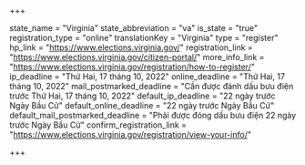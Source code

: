 +++

state_name = "Virginia"
state_abbreviation = "va"
is_state = "true"
registration_type = "online"
translationKey = "Virginia"
type = "register"
hp_link = "https://www.elections.virginia.gov/"
registration_link = "https://www.elections.virginia.gov/citizen-portal/"
more_info_link = "https://www.elections.virginia.gov/registration/how-to-register/"
ip_deadline = "Thứ Hai, 17 tháng 10, 2022"
online_deadline = "Thứ Hai, 17 tháng 10, 2022"
mail_postmarked_deadline = "Cần được đánh dấu bưu điện trước Thứ Hai, 17 tháng 10, 2022"
default_ip_deadline = "22 ngày trước Ngày Bầu Cử"
default_online_deadline = "22 ngày trước Ngày Bầu Cử"
default_mail_postmarked_deadline = "Phải được đóng dấu bưu điện 22 ngày trước Ngày Bầu Cử"
confirm_registration_link = "https://www.elections.virginia.gov/registration/view-your-info/"

+++